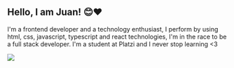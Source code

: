 ## Hello, I am Juan! 😊❤
I'm a frontend developer and a technology enthusiast, I perform by using html, css, javascript, typescript and react technologies, I'm in the race to be a full stack developer.
I'm a student at Platzi and I never stop learning <3

![](https://www.solbyte.com/blog/wp-content/uploads/desarrollo-web-a-medida.png)
